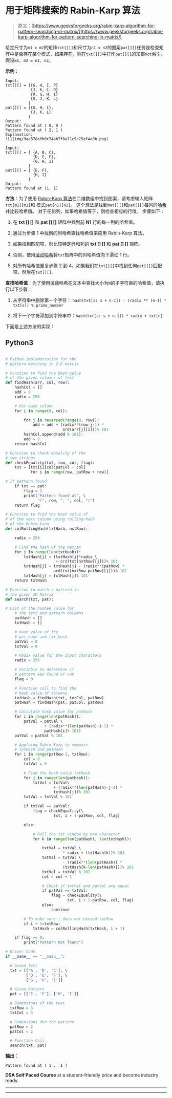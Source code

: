 # 用于矩阵搜索的 Rabin-Karp 算法

> 原文：[https://www.geeksforgeeks.org/rabin-karp-algorithm-for-pattern-searching-in-matrix/](https://www.geeksforgeeks.org/rabin-karp-algorithm-for-pattern-searching-in-matrix/)

给定尺寸为`m1 x m2`的矩阵`txt[][]`和尺寸为`n1 x n2`的图案`pat[][]`任务是检查矩阵中是否存在某个模式，如果存在，则在`txt[][]`中打印`pat[][]`的顶部`mot`索引。 假设`m1, m2 ≥ n1, n2`。

**示例**：

```
Input:
txt[][] = {{G, H, I, P}
           {J, K, L, Q}
           {R, G, H, I}  
           {S, J, K, L}
          }
pat[][] = {{G, H, I},
           {J, K, L}
          }
Output:
Pattern found at ( 0, 0 )
Pattern found at ( 2, 1 )
Explanation:
![](img/9ae378efb0c74ab7f8a71c9c75ef4a0b.png)

Input:
txt[][] = { {A, B, C},
            {D, E, F},
            {G, H, I}
          }
pat[][] = { {E, F},
            {H, I}
          }
Output:
Pattern found at (1, 1)

```

**方法**：为了使用 [Rabin-Karp 算法](https://www.geeksforgeeks.org/rabin-karp-algorithm-for-pattern-searching/)在二维数组中找到图案，请考虑输入矩阵`txt[m1][m2]`和 模式`pat[n1][n2]`。 这个想法是找到`mat[][]`和`pat[][]`每列的[哈希](https://www.geeksforgeeks.org/hashing-data-structure/)并比较哈希值。 对于任何列，如果哈希值等于，则检查相应的行值。 步骤如下：

1.  在 **txt [] []** 和 **pat [] []** 矩阵中找到前 **N1** 行的每一列的哈希值。

2.  通过为步骤 1 中找到的列哈希查找哈希值来应用 Rabin-Karp 算法。

3.  如果找到匹配项，则比较特定行和列的 **txt [] []** 和 **pat [] []** 矩阵。

4.  否则，使用[滚动哈希](https://www.geeksforgeeks.org/string-hashing-using-polynomial-rolling-hash-function/)将`txt`矩阵中的列哈希值向下滑动 1 行。

5.  对所有哈希值重复步骤 2 到 4，如果我们在`txt[][]`中找到任何`pat[][]`匹配项，然后在`txt[][]`。

**查找哈希值**：为了使用滚动哈希在文本中查找大小为`N`的子字符串的哈希值，请执行以下步骤：

1.  从字符串中删除第一个字符： `hash(txt[s: s + n-1]) - (radix ** (n-1) * txt[s]) % prime_number`

2.  将下一个字符添加到字符串中：`hash(txt[s: s + n-1]) * radix + txt[n]`

下面是上述方法的实现：

## Python3

```py

# Python implementation for the  
# pattern matching in 2-D matrix 

# Function to find the hash-value  
# of the given columns of text 
def findHash(arr, col, row): 
    hashCol = [] 
    add = 0
    radix = 256

    # For each column 
    for i in range(0, col): 

        for j in reversed(range(0, row)): 
            add = add + (radix**(row-j-1) * 
                         ord(arr[j][i]))% 101
        hashCol.append(add % 101); 
        add = 0
    return hashCol 

# Function to check equality of the  
# two strings 
def checkEquality(txt, row, col, flag): 
    txt = [txt[i][col:patCol + col]  
           for i in range(row, patRow + row)] 

# If pattern found 
    if txt == pat: 
        flag = 1
        print("Pattern found at", \ 
              "(", row, ", ", col, ")") 
    return flag 

# Function to find the hash value of 
# of the next column using rolling-hash 
# of the Rabin-karp 
def colRollingHash(txtHash, nxtRow): 

    radix = 256

    # Find the hash of the matrix 
    for j in range(len(txtHash)): 
        txtHash[j] = (txtHash[j]*radix \ 
                      + ord(txt[nxtRow][j]))% 101
        txtHash[j] = txtHash[j] - (radix**(patRow) * 
                     ord(txt[nxtRow-patRow][j]))% 101 
        txtHash[j] = txtHash[j]% 101
    return txtHash 

# Function to match a pattern in  
# the given 2D Matrix 
def search(txt, pat): 

# List of the hashed value for 
    # the text and pattern columns 
    patHash = [] 
    txtHash = [] 

    # Hash value of the  
    # pat_hash and txt_hash 
    patVal = 0
    txtVal = 0 

    # Radix value for the input characters 
    radix = 256

    # Variable to determine if 
    # pattern was found or not 
    flag = 0

    # Function call to find the 
    # hash value of columns 
    txtHash = findHash(txt, txtCol, patRow)   
    patHash = findHash(pat, patCol, patRow) 

    # Calculate hash value for patHash 
    for i in range(len(patHash)): 
        patVal = patVal \ 
                 + (radix**(len(patHash)-i-1) * 
                 patHash[i]% 101) 
    patVal = patVal % 101

    # Applying Rabin-Karp to compare 
    # txtHash and patHash 
    for i in range(patRow-1, txtRow): 
        col = 0
        txtVal = 0

        # Find the hash value txtHash  
        for j in range(len(patHash)): 
            txtVal = txtVal\ 
                     + (radix**(len(patHash)-j-1) * 
                     txtHash[j])% 101
        txtVal = txtVal % 101

        if txtVal == patVal: 
            flag = checkEquality(\ 
                     txt, i + 1-patRow, col, flag) 

        else: 

            # Roll the txt window by one character  
            for k in range(len(patHash), len(txtHash)): 

                txtVal = txtVal \ 
                         * radix + (txtHash[k])% 101
                txtVal = txtVal \ 
                         - (radix**(len(patHash)) *
                         (txtHash[k-len(patHash)]))% 101
                txtVal = txtVal % 101
                col = col + 1

                # Check if txtVal and patVal are equal 
                if patVal == txtVal: 
                    flag = checkEquality(\ 
                           txt, i + 1-patRow, col, flag)    
                else: 
                    continue

        # To make sure i does not exceed txtRow 
        if i + 1<txtRow: 
            txtHash = colRollingHash(txtHash, i + 1) 

    if flag == 0: 
        print("Pattern not found") 

# Driver Code 
if __name__ == "__main__": 

  # Given Text 
  txt = [['A', 'B', 'C'], \ 
         ['D', 'E', 'F'], \ 
         ['G', 'H', 'I']] 

  # Given Pattern 
  pat = [['E', 'F'], ['H', 'I']] 

  # Dimensions of the text 
  txtRow = 3
  txtCol = 3

  # Dimensions for the pattern 
  patRow = 2
  patCol = 2

  # Function Call 
  search(txt, pat) 

```

**输出**：

```
Pattern found at ( 1 ,  1 )

```

**DSA Self Paced Course** at a student-friendly price and become industry ready.

* * *

* * *



